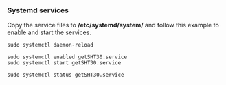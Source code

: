 ### Systemd services

Copy the service files to **/etc/systemd/system/** and follow this example to enable and start the services.

```shell
sudo systemctl daemon-reload

sudo systemctl enabled getSHT30.service
sudo systemctl start getSHT30.service

sudo systemctl status getSHT30.service
```
